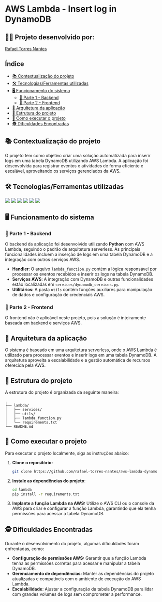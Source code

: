 # AWS Lambda - Insert log in DynamoDB

## 👨‍💻 Projeto desenvolvido por: 
[Rafael Torres Nantes](https://github.com/rafael-torres-nantes)

## Índice

* [📚 Contextualização do projeto](#-contextualização-do-projeto)
* [🛠️ Tecnologias/Ferramentas utilizadas](#%EF%B8%8F-tecnologiasferramentas-utilizadas)
* [🖥️ Funcionamento do sistema](#%EF%B8%8F-funcionamento-do-sistema)
    * [🧩 Parte 1 - Backend](#parte-1---backend)
    * [🎨 Parte 2 - Frontend](#parte-2---frontend)
* [🔀 Arquitetura da aplicação](#arquitetura-da-aplicação)
* [📁 Estrutura do projeto](#estrutura-do-projeto)
* [📌 Como executar o projeto](#como-executar-o-projeto)
* [🕵️ Dificuldades Encontradas](#%EF%B8%8F-dificuldades-encontradas)

## 📚 Contextualização do projeto

O projeto tem como objetivo criar uma solução automatizada para inserir logs em uma tabela DynamoDB utilizando AWS Lambda. A aplicação foi desenvolvida para registrar eventos e atividades de forma eficiente e escalável, aproveitando os serviços gerenciados da AWS.

## 🛠️ Tecnologias/Ferramentas utilizadas

[<img src="https://img.shields.io/badge/AWS_Lambda-FF9900?logo=amazonaws&logoColor=white">](https://aws.amazon.com/lambda/)
[<img src="https://img.shields.io/badge/AWS_DynamoDB-4053D6?logo=amazonaws&logoColor=white">](https://aws.amazon.com/dynamodb/)
[<img src="https://img.shields.io/badge/Python-3776AB?logo=python&logoColor=white">](https://www.python.org/)
[<img src="https://img.shields.io/badge/Visual_Studio_Code-007ACC?logo=visual-studio-code&logoColor=white">](https://code.visualstudio.com/)
[<img src="https://img.shields.io/badge/Boto3-0073BB?logo=amazonaws&logoColor=white">](https://boto3.amazonaws.com/v1/documentation/api/latest/index.html)
[<img src="https://img.shields.io/badge/GitHub-181717?logo=github&logoColor=white">](https://github.com/)

## 🖥️ Funcionamento do sistema

### 🧩 Parte 1 - Backend

O backend da aplicação foi desenvolvido utilizando **Python** com AWS Lambda, seguindo o padrão de arquitetura serverless. As principais funcionalidades incluem a inserção de logs em uma tabela DynamoDB e a integração com outros serviços AWS.

* **Handler**: O arquivo `lambda_function.py` contém a lógica responsável por processar os eventos recebidos e inserir os logs na tabela DynamoDB.
* **Serviços AWS**: A integração com DynamoDB e outras funcionalidades estão localizadas em `services/dynamodb_services.py`.
* **Utilitários**: A pasta `utils` contém funções auxiliares para manipulação de dados e configuração de credenciais AWS.

### 🎨 Parte 2 - Frontend

O frontend não é aplicável neste projeto, pois a solução é inteiramente baseada em backend e serviços AWS.

## 🔀 Arquitetura da aplicação

O sistema é baseado em uma arquitetura serverless, onde o AWS Lambda é utilizado para processar eventos e inserir logs em uma tabela DynamoDB. A arquitetura aproveita a escalabilidade e a gestão automática de recursos oferecida pela AWS.

## 📁 Estrutura do projeto

A estrutura do projeto é organizada da seguinte maneira:

```
.
├── lambda/
│   ├── services/
│   ├── utils/
│   ├── lambda_function.py
│   └── requirements.txt
└── README.md
```

## 📌 Como executar o projeto

Para executar o projeto localmente, siga as instruções abaixo:

1. **Clone o repositório:**
    ```bash
    git clone https://github.com/rafael-torres-nantes/aws-lambda-dynamodb-logger.git
    ```

2. **Instale as dependências do projeto:**
    ```bash
    cd lambda
    pip install -r requirements.txt
    ```

3. **Implante a função Lambda na AWS:**
    Utilize o AWS CLI ou o console da AWS para criar e configurar a função Lambda, garantindo que ela tenha permissões para acessar a tabela DynamoDB.

## 🕵️ Dificuldades Encontradas

Durante o desenvolvimento do projeto, algumas dificuldades foram enfrentadas, como:

- **Configuração de permissões AWS:** Garantir que a função Lambda tenha as permissões corretas para acessar e manipular a tabela DynamoDB.
- **Gerenciamento de dependências:** Manter as dependências do projeto atualizadas e compatíveis com o ambiente de execução do AWS Lambda.
- **Escalabilidade:** Ajustar a configuração da tabela DynamoDB para lidar com grandes volumes de logs sem comprometer a performance.
